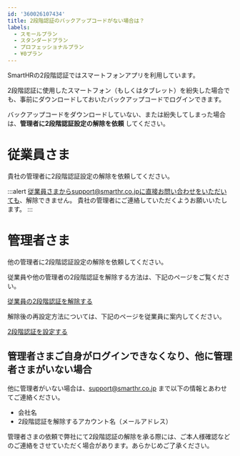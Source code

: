 ```yaml
---
id: '360026107434'
title: 2段階認証のバックアップコードがない場合は？
labels:
  - スモールプラン
  - スタンダードプラン
  - プロフェッショナルプラン
  - ¥0プラン
---
```

SmartHRの2段階認証ではスマートフォンアプリを利用しています。

2段階認証に使用したスマートフォン（もしくはタブレット）を紛失した場合でも、事前にダウンロードしておいたバックアップコードでログインできます。

バックアップコードをダウンロードしていない、または紛失してしまった場合は、**管理者に2段階認証設定の解除を依頼** してください。

# 従業員さま

貴社の管理者に2段階認証設定の解除を依頼してください。

:::alert
従業員さまからsupport@smarthr.co.jpに直接お問い合わせをいただいても、解除できません。
貴社の管理者にご連絡していただくようお願いいたします。
:::

# 管理者さま

他の管理者に2段階認証設定の解除を依頼してください。

従業員や他の管理者の2段階認証を解除する方法は、下記のページをご覧ください。

[従業員の2段階認証を解除する](https://knowledge.smarthr.jp/hc/ja/articles/360026106214)

解除後の再設定方法については、下記のページを従業員に案内してください。

[2段階認証を設定する](https://knowledge.smarthr.jp/hc/ja/articles/360026106174)

## 管理者さまご自身がログインできなくなり、他に管理者さまがいない場合

他に管理者がいない場合は、[support@smarthr.co.jp](mailto:support@smarthr.co.jp) まで以下の情報とあわせてご連絡ください。

- 会社名
- 2段階認証を解除するアカウント名（メールアドレス）

管理者さまの依頼で弊社にて2段階認証の解除を承る際には、ご本人様確認などのご連絡をさせていただく場合があります。あらかじめご了承ください。
